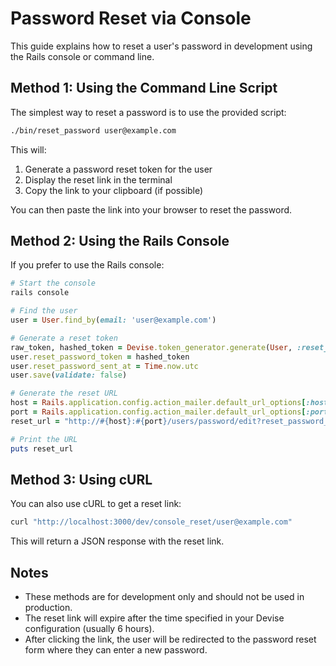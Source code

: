 # Password Reset via Console

This guide explains how to reset a user's password in development using the Rails console or command line.

## Method 1: Using the Command Line Script

The simplest way to reset a password is to use the provided script:

```bash
./bin/reset_password user@example.com
```

This will:
1. Generate a password reset token for the user
2. Display the reset link in the terminal
3. Copy the link to your clipboard (if possible)

You can then paste the link into your browser to reset the password.

## Method 2: Using the Rails Console

If you prefer to use the Rails console:

```ruby
# Start the console
rails console

# Find the user
user = User.find_by(email: 'user@example.com')

# Generate a reset token
raw_token, hashed_token = Devise.token_generator.generate(User, :reset_password_token)
user.reset_password_token = hashed_token
user.reset_password_sent_at = Time.now.utc
user.save(validate: false)

# Generate the reset URL
host = Rails.application.config.action_mailer.default_url_options[:host] || 'localhost'
port = Rails.application.config.action_mailer.default_url_options[:port] || 3000
reset_url = "http://#{host}:#{port}/users/password/edit?reset_password_token=#{raw_token}"

# Print the URL
puts reset_url
```

## Method 3: Using cURL

You can also use cURL to get a reset link:

```bash
curl "http://localhost:3000/dev/console_reset/user@example.com"
```

This will return a JSON response with the reset link.

## Notes

- These methods are for development only and should not be used in production.
- The reset link will expire after the time specified in your Devise configuration (usually 6 hours).
- After clicking the link, the user will be redirected to the password reset form where they can enter a new password.
